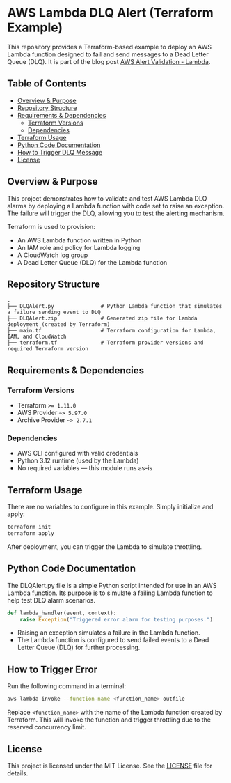 # AWS Lambda DLQ Alert (Terraform Example)

This repository provides a Terraform-based example to deploy an AWS Lambda function designed to fail and send messages to a Dead Letter Queue (DLQ).
It is part of the blog post [AWS Alert Validation - Lambda](https://medium.com/p/13ad4842aadd).

## Table of Contents

- [Overview & Purpose](#overview--purpose)
- [Repository Structure](#repository-structure)
- [Requirements & Dependencies](#requirements--dependencies)
  - [Terraform Versions](#terraform-versions)
  - [Dependencies](#dependencies)
- [Terraform Usage](#terraform-usage)
- [Python Code Documentation](#python-code-documentation)
- [How to Trigger DLQ Message](#how-to-trigger-throttling)
- [License](#license)

## Overview & Purpose

This project demonstrates how to validate and test AWS Lambda DLQ alarms by deploying a Lambda function with code set to raise an exception.
The failure will trigger the DLQ, allowing you to test the alerting mechanism.

Terraform is used to provision:

- An AWS Lambda function written in Python
- An IAM role and policy for Lambda logging
- A CloudWatch log group
- A Dead Letter Queue (DLQ) for the Lambda function

## Repository Structure

```plaintext
.
├── DLQAlert.py               # Python Lambda function that simulates a failure sending event to DLQ
├── DLQAlert.zip              # Generated zip file for Lambda deployment (created by Terraform)
├── main.tf                   # Terraform configuration for Lambda, IAM, and CloudWatch
├── terraform.tf              # Terraform provider versions and required Terraform version
```

## Requirements & Dependencies

### Terraform Versions

- Terraform `>= 1.11.0`
- AWS Provider `~> 5.97.0`
- Archive Provider `~> 2.7.1`

### Dependencies

- AWS CLI configured with valid credentials
- Python 3.12 runtime (used by the Lambda)
- No required variables — this module runs as-is

## Terraform Usage

There are no variables to configure in this example. Simply initialize and apply:

```bash
terraform init
terraform apply
```

After deployment, you can trigger the Lambda to simulate throttling.

## Python Code Documentation

The DLQAlert.py file is a simple Python script intended for use in an AWS Lambda function. Its purpose is to simulate a failing Lambda function to help test DLQ alarm scenarios.

```python
def lambda_handler(event, context):
    raise Exception("Triggered error alarm for testing purposes.")

```

- Raising an exception simulates a failure in the Lambda function.
- The Lambda function is configured to send failed events to a Dead Letter Queue (DLQ) for further processing.

## How to Trigger Error

Run the following command in a terminal:

```bash
aws lambda invoke --function-name <function_name> outfile
```

Replace `<function_name>` with the name of the Lambda function created by Terraform. This will invoke the function and trigger throttling due to the reserved concurrency limit.

## License

This project is licensed under the MIT License. See the [LICENSE](../../LICENSE) file for details.
